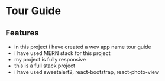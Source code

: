 # Tour Guide



## Features

* in this project i  have created a wev app name tour guide
* i have used MERN stack for this project
* my project is fully responsive
* this is a full stack project
* i have used sweetalert2, react-bootstrap, react-photo-view 

